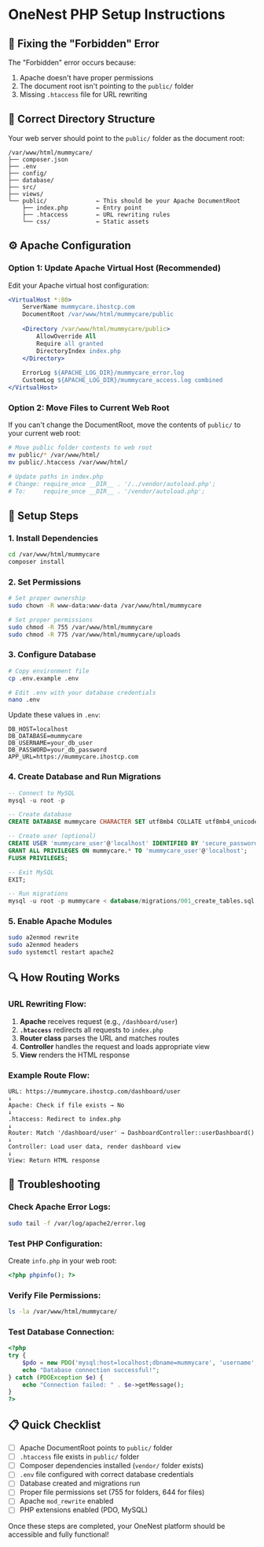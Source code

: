 # OneNest PHP Setup Instructions

## 🚨 **Fixing the "Forbidden" Error**

The "Forbidden" error occurs because:
1. Apache doesn't have proper permissions
2. The document root isn't pointing to the `public/` folder
3. Missing `.htaccess` file for URL rewriting

## 📁 **Correct Directory Structure**

Your web server should point to the `public/` folder as the document root:

```
/var/www/html/mummycare/
├── composer.json
├── .env
├── config/
├── database/
├── src/
├── views/
└── public/              ← This should be your Apache DocumentRoot
    ├── index.php        ← Entry point
    ├── .htaccess        ← URL rewriting rules
    └── css/             ← Static assets
```

## ⚙️ **Apache Configuration**

### Option 1: Update Apache Virtual Host (Recommended)

Edit your Apache virtual host configuration:

```apache
<VirtualHost *:80>
    ServerName mummycare.ihostcp.com
    DocumentRoot /var/www/html/mummycare/public
    
    <Directory /var/www/html/mummycare/public>
        AllowOverride All
        Require all granted
        DirectoryIndex index.php
    </Directory>
    
    ErrorLog ${APACHE_LOG_DIR}/mummycare_error.log
    CustomLog ${APACHE_LOG_DIR}/mummycare_access.log combined
</VirtualHost>
```

### Option 2: Move Files to Current Web Root

If you can't change the DocumentRoot, move the contents of `public/` to your current web root:

```bash
# Move public folder contents to web root
mv public/* /var/www/html/
mv public/.htaccess /var/www/html/

# Update paths in index.php
# Change: require_once __DIR__ . '/../vendor/autoload.php';
# To:     require_once __DIR__ . '/vendor/autoload.php';
```

## 🔧 **Setup Steps**

### 1. Install Dependencies
```bash
cd /var/www/html/mummycare
composer install
```

### 2. Set Permissions
```bash
# Set proper ownership
sudo chown -R www-data:www-data /var/www/html/mummycare

# Set proper permissions
sudo chmod -R 755 /var/www/html/mummycare
sudo chmod -R 775 /var/www/html/mummycare/uploads
```

### 3. Configure Database
```bash
# Copy environment file
cp .env.example .env

# Edit .env with your database credentials
nano .env
```

Update these values in `.env`:
```
DB_HOST=localhost
DB_DATABASE=mummycare
DB_USERNAME=your_db_user
DB_PASSWORD=your_db_password
APP_URL=https://mummycare.ihostcp.com
```

### 4. Create Database and Run Migrations
```sql
-- Connect to MySQL
mysql -u root -p

-- Create database
CREATE DATABASE mummycare CHARACTER SET utf8mb4 COLLATE utf8mb4_unicode_ci;

-- Create user (optional)
CREATE USER 'mummycare_user'@'localhost' IDENTIFIED BY 'secure_password';
GRANT ALL PRIVILEGES ON mummycare.* TO 'mummycare_user'@'localhost';
FLUSH PRIVILEGES;

-- Exit MySQL
EXIT;

-- Run migrations
mysql -u root -p mummycare < database/migrations/001_create_tables.sql
```

### 5. Enable Apache Modules
```bash
sudo a2enmod rewrite
sudo a2enmod headers
sudo systemctl restart apache2
```

## 🔍 **How Routing Works**

### URL Rewriting Flow:
1. **Apache** receives request (e.g., `/dashboard/user`)
2. **`.htaccess`** redirects all requests to `index.php`
3. **Router class** parses the URL and matches routes
4. **Controller** handles the request and loads appropriate view
5. **View** renders the HTML response

### Example Route Flow:
```
URL: https://mummycare.ihostcp.com/dashboard/user
↓
Apache: Check if file exists → No
↓
.htaccess: Redirect to index.php
↓
Router: Match '/dashboard/user' → DashboardController::userDashboard()
↓
Controller: Load user data, render dashboard view
↓
View: Return HTML response
```

## 🐛 **Troubleshooting**

### Check Apache Error Logs:
```bash
sudo tail -f /var/log/apache2/error.log
```

### Test PHP Configuration:
Create `info.php` in your web root:
```php
<?php phpinfo(); ?>
```

### Verify File Permissions:
```bash
ls -la /var/www/html/mummycare/
```

### Test Database Connection:
```php
<?php
try {
    $pdo = new PDO('mysql:host=localhost;dbname=mummycare', 'username', 'password');
    echo "Database connection successful!";
} catch (PDOException $e) {
    echo "Connection failed: " . $e->getMessage();
}
?>
```

## 📋 **Quick Checklist**

- [ ] Apache DocumentRoot points to `public/` folder
- [ ] `.htaccess` file exists in `public/` folder
- [ ] Composer dependencies installed (`vendor/` folder exists)
- [ ] `.env` file configured with correct database credentials
- [ ] Database created and migrations run
- [ ] Proper file permissions set (755 for folders, 644 for files)
- [ ] Apache `mod_rewrite` enabled
- [ ] PHP extensions enabled (PDO, MySQL)

Once these steps are completed, your OneNest platform should be accessible and fully functional!